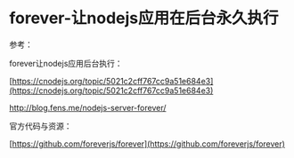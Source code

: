 # forever-让nodejs应用在后台永久执行

参考：

forever让nodejs应用后台执行：

[https://cnodejs.org/topic/5021c2cff767cc9a51e684e3](https://cnodejs.org/topic/5021c2cff767cc9a51e684e3)

http://blog.fens.me/nodejs-server-forever/

官方代码与资源：

[https://github.com/foreverjs/forever](https://github.com/foreverjs/forever)

